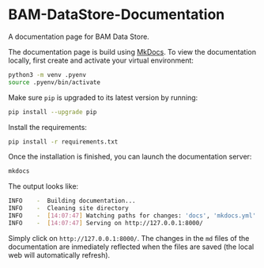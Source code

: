 # BAM-DataStore-Documentation
A documentation page for BAM Data Store.

The documentation page is build using [MkDocs](https://www.mkdocs.org/). To view the documentation locally, first create and activate your virtual environment:
```sh
python3 -m venv .pyenv
source .pyenv/bin/activate
```

Make sure `pip` is upgraded to its latest version by running:
```sh
pip install --upgrade pip
```

Install the requirements:
```sh
pip install -r requirements.txt
```

Once the installation is finished, you can launch the documentation server:
```sh
mkdocs
```

The output looks like:
```sh
INFO    -  Building documentation...
INFO    -  Cleaning site directory
INFO    -  [14:07:47] Watching paths for changes: 'docs', 'mkdocs.yml'
INFO    -  [14:07:47] Serving on http://127.0.0.1:8000/
```

Simply click on `http://127.0.0.1:8000/`. The changes in the `md` files of the documentation are inmediately reflected when the files are saved (the local web will automatically refresh).
